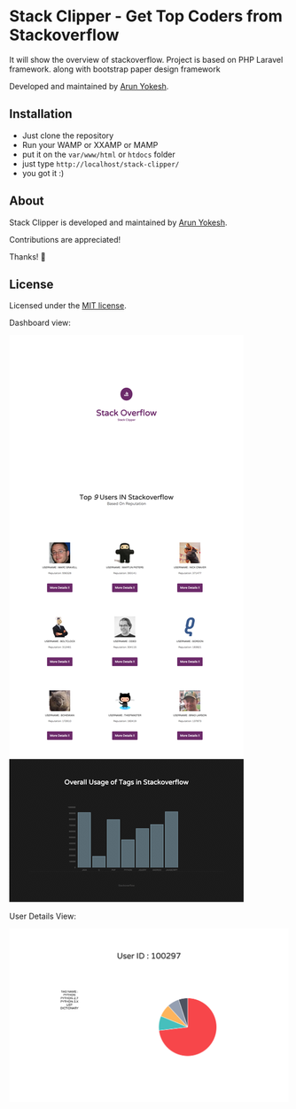 # Stack Clipper - Get Top Coders from Stackoverflow

It will show the overview of stackoverflow. Project is based on PHP Laravel framework. along with bootstrap paper design framework

Developed and maintained by [Arun Yokesh](https://www.facebook.com/ayokesh).

## Installation
- Just clone the repository
- Run your WAMP or XXAMP or MAMP
- put it on the `var/www/html` or `htdocs` folder
- just type `http://localhost/stack-clipper/`
- you got it :)

## About

Stack Clipper is developed and maintained by [Arun Yokesh](https://www.facebook.com/ayokesh).

Contributions are appreciated!

Thanks! 🙌

## License

Licensed under the [MIT license](http://opensource.org/licenses/MIT).

Dashboard view:

![alt tag](https://github.com/yokesharun/stack-clipper/blob/master/screenshots/dashboard.png)

User Details View:

![alt tag](https://github.com/yokesharun/stack-clipper/blob/master/screenshots/user_details.png)
